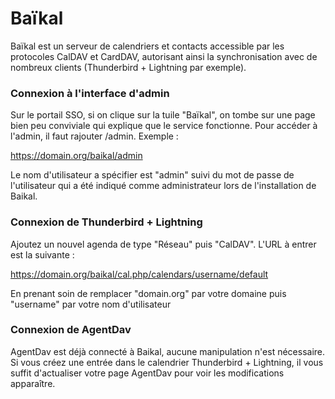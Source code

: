 # Baïkal

Baïkal est un serveur de calendriers et contacts accessible par les protocoles CalDAV et CardDAV, autorisant ainsi la synchronisation avec de nombreux clients (Thunderbird + Lightning par exemple).

### Connexion à l'interface d'admin
Sur le portail SSO, si on clique sur la tuile "Baïkal", on tombe sur une page bien peu conviviale qui explique que le service fonctionne. Pour accéder à l'admin, il faut rajouter /admin. Exemple :

https://domain.org/baikal/admin

Le nom d'utilisateur a spécifier est "admin" suivi du mot de passe de l'utilisateur qui a été indiqué comme administrateur lors de l'installation de Baikal.

### Connexion de Thunderbird + Lightning

Ajoutez un nouvel agenda de type "Réseau" puis "CalDAV".
L'URL à entrer est la suivante :

https://domain.org/baikal/cal.php/calendars/username/default

En prenant soin de remplacer "domain.org" par votre domaine puis "username" par votre nom d'utilisateur

### Connexion de AgentDav

AgentDav est déjà connecté à Baikal, aucune manipulation n'est nécessaire. Si vous créez une entrée dans le calendrier Thunderbird + Lightning, il vous suffit d'actualiser votre page AgentDav pour voir les modifications apparaître.